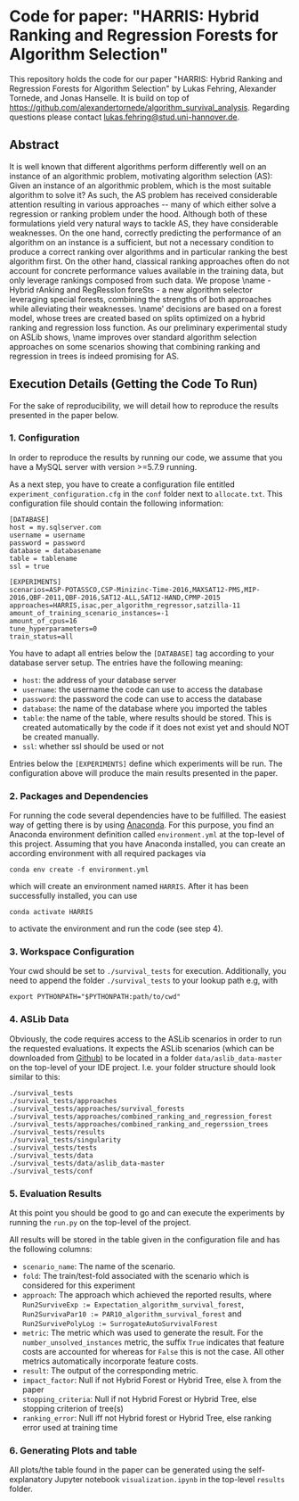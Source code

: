 # Code for paper: "HARRIS: Hybrid Ranking and Regression Forests for Algorithm Selection"

This repository holds the code for our paper "HARRIS: Hybrid Ranking and Regression Forests for Algorithm Selection" by Lukas Fehring, Alexander Tornede, and Jonas Hanselle. It is build on top of https://github.com/alexandertornede/algorithm_survival_analysis. Regarding questions please contact lukas.fehring@stud.uni-hannover.de.

## Abstract
It is well known that different algorithms perform differently well on an instance of an algorithmic problem, motivating algorithm selection (AS): Given an instance of an algorithmic problem, which is the most suitable algorithm to solve it? As such, the AS problem has received considerable attention resulting in various approaches -- many of which either solve a regression or ranking problem under the hood. Although both of these formulations yield very natural ways to tackle AS, they have considerable weaknesses. On the one hand, correctly predicting the performance of an algorithm on an instance is a sufficient, but not a necessary condition to produce a correct ranking over algorithms and in particular ranking the best algorithm first. On the other hand, classical ranking approaches often do not account for concrete performance values available in the training data, but only leverage rankings composed from such data. We propose \name - Hybrid rAnking and RegRessIon foreSts - a new algorithm selector leveraging special forests, combining the strengths of both approaches while alleviating their weaknesses. \name' decisions are based on a forest model, whose trees are created based on splits optimized on a hybrid ranking and regression loss function. As our preliminary experimental study on ASLib shows, \name improves over standard algorithm selection approaches on some scenarios showing that combining ranking and regression in trees is indeed promising for AS.

## Execution Details (Getting the Code To Run)
For the sake of reproducibility, we will detail how to reproduce the results presented in the paper below.

### 1. Configuration
In order to reproduce the results by running our code, we assume that you have a MySQL server with version >=5.7.9 running.

As a next step, you have to create a configuration file entitled `experiment_configuration.cfg` in the `conf` folder next to `allocate.txt`. This configuration file should contain the following information:

```
[DATABASE]
host = my.sqlserver.com
username = username
password = password
database = databasename
table = tablename
ssl = true

[EXPERIMENTS]
scenarios=ASP-POTASSCO,CSP-Minizinc-Time-2016,MAXSAT12-PMS,MIP-2016,QBF-2011,QBF-2016,SAT12-ALL,SAT12-HAND,CPMP-2015
approaches=HARRIS,isac,per_algorithm_regressor,satzilla-11
amount_of_training_scenario_instances=-1
amount_of_cpus=16
tune_hyperparameters=0
train_status=all
```

You have to adapt all entries below the `[DATABASE]` tag according to your database server setup. The entries have the following meaning:
* `host`: the address of your database server
* `username`: the username the code can use to access the database
* `password`: the password the code can use to access the database
* `database`: the name of the database where you imported the tables
* `table`: the name of the table, where results should be stored. This is created automatically by the code if it does not exist yet and should NOT be created manually.
* `ssl`: whether ssl should be used or not

Entries below the `[EXPERIMENTS]` define which experiments will be run. The configuration above will produce the main results presented in the paper.

### 2. Packages and Dependencies
For running the code several dependencies have to be fulfilled. The easiest way of getting there is by using [Anaconda](https://anaconda.org/). For this purpose, you find an Anaconda environment definition called `environment.yml` at the top-level of this project.  Assuming that you have Anaconda installed, you can create an according environment with all required packages via

```
conda env create -f environment.yml
``` 

which will create an environment named `HARRIS`. After it has been successfully installed, you can use 
```
conda activate HARRIS
```
to activate the environment and run the code (see step 4).

### 3. Workspace Configuration
Your cwd should be set to `./survival_tests` for execution. Additionally, you need to append the folder `./survival_tests` to your lookup path e.g, with
```
export PYTHONPATH="$PYTHONPATH:path/to/cwd"
```

### 4. ASLib Data
Obviously, the code requires access to the ASLib scenarios in order to run the requested evaluations. It expects the ASLib scenarios (which can be downloaded from [Github](https://github.com/coseal/aslib_data)) to be located in a folder `data/aslib_data-master` on the top-level of your IDE project. I.e. your folder structure should look similar to this: 
```
./survival_tests
./survival_tests/approaches
./survival_tests/approaches/survival_forests
./survival_tests/approaches/combined_ranking_and_regression_forest
./survival_tests/approaches/combined_ranking_and_regerssion_trees
./survival_tests/results
./survival_tests/singularity
./survival_tests/tests
./survival_tests/data
./survival_tests/data/aslib_data-master
./survival_tests/conf
```


### 5. Evaluation Results
At this point you should be good to go and can execute the experiments by running the `run.py` on the top-level of the project. 

 All results will be stored in the table given in the configuration file and has the following columns:

* `scenario_name`: The name of the scenario.
* `fold`: The train/test-fold associated with the scenario which is considered for this experiment
* `approach`: The approach which achieved the reported results, where `Run2SurviveExp := Expectation_algorithm_survival_forest`, `Run2SurvivaPar10 := PAR10_algorithm_survival_forest` and `Run2SurvivePolyLog := SurrogateAutoSurvivalForest`
* `metric`: The metric which was used to generate the result. For the `number_unsolved_instances` metric, the suffix `True` indicates that feature costs are accounted for whereas for `False` this is not the case. All other metrics automatically incorporate feature costs.
* `result`: The output of the corresponding metric.
* `impact_factor`: Null if not Hybrid Forest or Hybrid Tree, else λ from the paper
* `stopping_criteria`: Null if not Hybrid Forest or Hybrid Tree, else stopping criterion of tree(s)
* `ranking_error`: Null iff not Hybrid forest or Hybrid Tree, else ranking error used at training time

### 6. Generating Plots and table
All plots/the table found in the paper can be generated using the self-explanatory Jupyter notebook `visualization.ipynb` in the top-level `results` folder.
